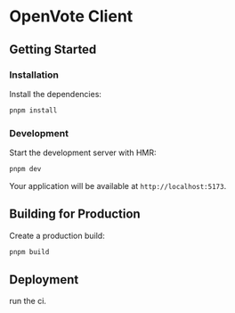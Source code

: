 # OpenVote Client

## Getting Started

### Installation

Install the dependencies:

```bash
pnpm install
```

### Development

Start the development server with HMR:

```bash
pnpm dev
```

Your application will be available at `http://localhost:5173`.

## Building for Production

Create a production build:

```bash
pnpm build
```

## Deployment

run the ci.

